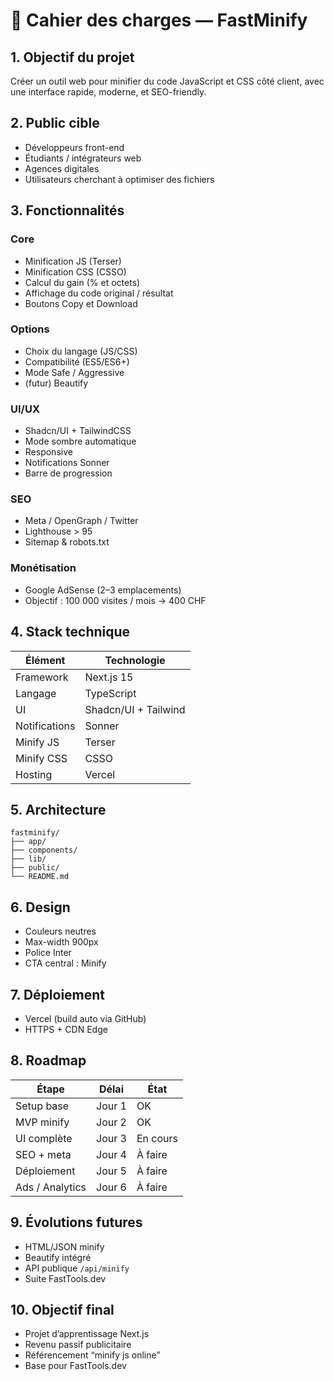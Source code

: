 # 🧾 Cahier des charges — FastMinify

## 1. Objectif du projet
Créer un outil web pour minifier du code JavaScript et CSS côté client, avec une interface rapide, moderne, et SEO-friendly.

## 2. Public cible
- Développeurs front-end
- Étudiants / intégrateurs web
- Agences digitales
- Utilisateurs cherchant à optimiser des fichiers

## 3. Fonctionnalités
### Core
- Minification JS (Terser)
- Minification CSS (CSSO)
- Calcul du gain (% et octets)
- Affichage du code original / résultat
- Boutons Copy et Download

### Options
- Choix du langage (JS/CSS)
- Compatibilité (ES5/ES6+)
- Mode Safe / Aggressive
- (futur) Beautify

### UI/UX
- Shadcn/UI + TailwindCSS
- Mode sombre automatique
- Responsive
- Notifications Sonner
- Barre de progression

### SEO
- Meta / OpenGraph / Twitter
- Lighthouse > 95
- Sitemap & robots.txt

### Monétisation
- Google AdSense (2–3 emplacements)
- Objectif : 100 000 visites / mois → 400 CHF

## 4. Stack technique
| Élément | Technologie |
|----------|--------------|
| Framework | Next.js 15 |
| Langage | TypeScript |
| UI | Shadcn/UI + Tailwind |
| Notifications | Sonner |
| Minify JS | Terser |
| Minify CSS | CSSO |
| Hosting | Vercel |

## 5. Architecture
```
fastminify/
├── app/
├── components/
├── lib/
├── public/
└── README.md
```

## 6. Design
- Couleurs neutres
- Max-width 900px
- Police Inter
- CTA central : Minify

## 7. Déploiement
- Vercel (build auto via GitHub)
- HTTPS + CDN Edge

## 8. Roadmap
| Étape | Délai | État |
|--------|-------|------|
| Setup base | Jour 1 | OK |
| MVP minify | Jour 2 | OK |
| UI complète | Jour 3 | En cours |
| SEO + meta | Jour 4 | À faire |
| Déploiement | Jour 5 | À faire |
| Ads / Analytics | Jour 6 | À faire |

## 9. Évolutions futures
- HTML/JSON minify
- Beautify intégré
- API publique `/api/minify`
- Suite FastTools.dev

## 10. Objectif final
- Projet d’apprentissage Next.js
- Revenu passif publicitaire
- Référencement “minify js online”
- Base pour FastTools.dev
